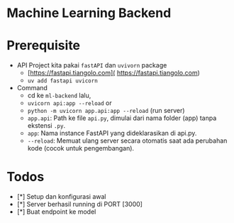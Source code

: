 # Machine Learning Backend

# Prerequisite

- API Project kita pakai `fastAPI` dan `uvivorn` package
  - [https://fastapi.tiangolo.com]( https://fastapi.tiangolo.com)
  - `uv add fastapi uvicorn`
- Command
  - cd ke `ml-backend` lalu,
  - `uvicorn api:app --reload` or
  - `python -m uvicorn app.api:app --reload` (run server)
  - `app.api`: Path ke file `api.py`, dimulai dari nama folder (app) tanpa ekstensi `.py`.
  - `app`: Nama instance FastAPI yang dideklarasikan di api.py.
  - `--reload`: Memuat ulang server secara otomatis saat ada perubahan kode (cocok untuk pengembangan).

# Todos

- [*] Setup dan konfigurasi awal
- [*] Server berhasil running di PORT [3000]
- [*] Buat endpoint ke model

